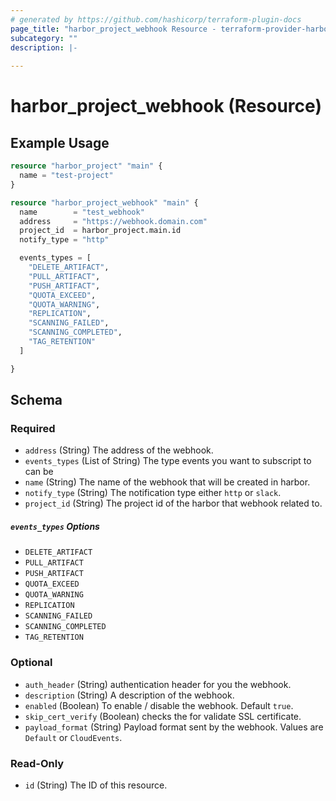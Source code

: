 ```yaml
---
# generated by https://github.com/hashicorp/terraform-plugin-docs
page_title: "harbor_project_webhook Resource - terraform-provider-harbor"
subcategory: ""
description: |-
  
---
```


# harbor_project_webhook (Resource)

<!-- schema generated by tfplugindocs -->

## Example Usage

```terraform
resource "harbor_project" "main" {
  name = "test-project"
}

resource "harbor_project_webhook" "main" {
  name        = "test_webhook"
  address     = "https://webhook.domain.com"
  project_id  = harbor_project.main.id
  notify_type = "http"

  events_types = [
    "DELETE_ARTIFACT",
    "PULL_ARTIFACT",
    "PUSH_ARTIFACT",
    "QUOTA_EXCEED",
    "QUOTA_WARNING",
    "REPLICATION",
    "SCANNING_FAILED",
    "SCANNING_COMPLETED",
    "TAG_RETENTION"
  ]

}
```

## Schema

### Required

- `address` (String) The address of the webhook.
- `events_types` (List of String) The type events you want to subscript to can be 
- `name` (String) The name of the webhook that will be created in harbor.
- `notify_type` (String) The notification type either `http` or `slack`.
- `project_id` (String) The project id of the harbor that webhook related to.

##### `events_types` Options

- `DELETE_ARTIFACT`
- `PULL_ARTIFACT`
- `PUSH_ARTIFACT`
- `QUOTA_EXCEED`
- `QUOTA_WARNING`
- `REPLICATION`
- `SCANNING_FAILED`
- `SCANNING_COMPLETED`
- `TAG_RETENTION`

### Optional

- `auth_header` (String) authentication header for you the webhook.
- `description` (String) A description of the webhook.
- `enabled` (Boolean) To enable / disable the webhook. Default `true`.
- `skip_cert_verify` (Boolean) checks the for validate SSL certificate.
- `payload_format` (String) Payload format sent by the webhook. Values are `Default` or `CloudEvents`.

### Read-Only

- `id` (String) The ID of this resource.

